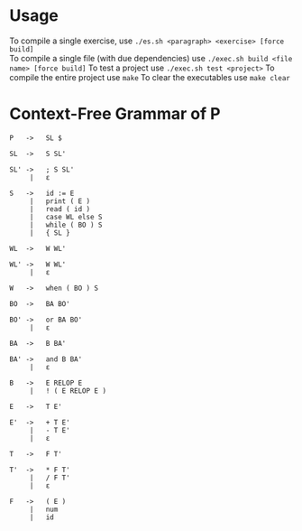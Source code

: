 # Usage
To compile a single exercise, use `./es.sh <paragraph> <exercise> [force build]`  
To compile a single file (with due dependencies) use `./exec.sh build <file name> [force build]`
To test a project use `./exec.sh test <project>`
To compile the entire project use `make`
To clear the executables use `make clear`

# Context-Free Grammar of P

```
P   ->   SL $

SL  ->   S SL'

SL' ->   ; S SL'
     |   ε

S   ->   id := E
     |   print ( E )
     |   read ( id )
     |   case WL else S
     |   while ( BO ) S
     |   { SL }
     
WL  ->   W WL'

WL' ->   W WL'
     |   ε

W   ->   when ( BO ) S

BO  ->   BA BO'

BO' ->   or BA BO'
     |   ε

BA  ->   B BA'

BA' ->   and B BA'
     |   ε

B   ->   E RELOP E
     |   ! ( E RELOP E )
     
E   ->   T E'

E'  ->   + T E'
     |   - T E'
     |   ε
     
T   ->   F T'

T'  ->   * F T'
     |   / F T'
     |   ε

F   ->   ( E )
     |   num
     |   id
```
